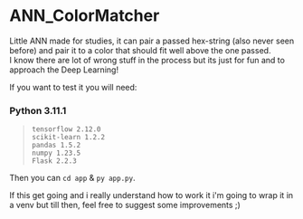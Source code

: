# ANN_ColorMatcher

Little ANN made for studies, it can pair a passed hex-string (also never seen before) and pair it to a color that should fit well above the one passed.\
I know there are lot of wrong stuff in the process but its just for fun and to approach the Deep Learning!

If you want to test it you will need:
### Python 3.11.1
> `tensorflow 2.12.0`\
> `scikit-learn 1.2.2`\
> `pandas 1.5.2`\
> `numpy 1.23.5`\
> `Flask 2.2.3`
> 
Then you can `cd app` & `py app.py`.

If this get going and i really understand how to work it i'm going to wrap it in a venv but till then, feel free to suggest some improvements ;)
